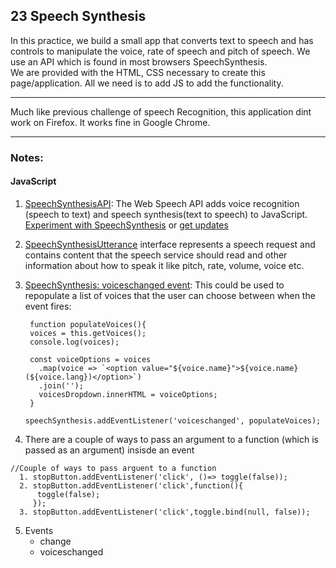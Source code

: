 ## 23 Speech Synthesis
In this practice, we build a small app that converts text to speech and has controls to manipulate the voice, rate of speech and pitch of speech. We use an API which is found in most browsers SpeechSynthesis.<br/>
We are provided with the HTML, CSS necessary to create this page/application. All we need is to add JS to add the functionality.

---
Much like previous challenge of speech Recognition, this application dint work on Firefox. It works fine in Google Chrome.

---
### Notes:
#### JavaScript
1. [SpeechSynthesisAPI](https://developer.mozilla.org/en-US/docs/Web/API/SpeechSynthesis): The Web Speech API adds voice recognition (speech to text) and speech synthesis(text to speech) to JavaScript. [Experiment with SpeechSynthesis](https://www.smashingmagazine.com/2017/02/experimenting-with-speechsynthesis/) or [get updates](https://developers.google.com/web/updates/2014/01/Web-apps-that-talk-Introduction-to-the-Speech-Synthesis-API)

2. [SpeechSynthesisUtterance](https://developer.mozilla.org/en-US/docs/Web/API/SpeechSynthesisUtterance) interface represents a speech request and contains content that the speech service should read and other information about how to speak it like pitch, rate, volume, voice etc.

3. [SpeechSynthesis: voiceschanged event](https://developer.mozilla.org/en-US/docs/Web/API/SpeechSynthesis/voiceschanged_event): This could be used to repopulate a list of voices that the user can choose between when the event fires:
   ```
    function populateVoices(){
    voices = this.getVoices();
    console.log(voices);

    const voiceOptions = voices
      .map(voice => `<option value="${voice.name}">${voice.name} (${voice.lang})</option>`)
      .join('');
      voicesDropdown.innerHTML = voiceOptions;
    }

   speechSynthesis.addEventListener('voiceschanged', populateVoices);
   ```

4. There are a couple of ways to pass an argument to a function (which is passed as an argument) insisde an event
```
//Couple of ways to pass arguent to a function
  1. stopButton.addEventListener('click', ()=> toggle(false));
  2. stopButton.addEventListener('click',function(){
      toggle(false);
     });
  3. stopButton.addEventListener('click',toggle.bind(null, false));
```

5. Events 
    * change
    * voiceschanged

